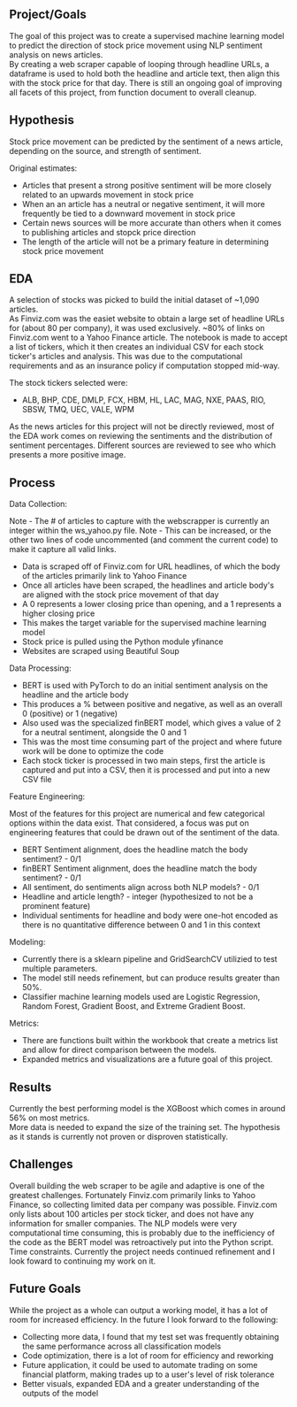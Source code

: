 ## Project/Goals

The goal of this project was to create a supervised machine learning model to predict the direction of stock price movement using NLP sentiment analysis on news articles.  
By creating a web scraper capable of looping through headline URLs, a dataframe is used to hold both the headline and article text, then align this with the stock price for that day.
There is still an ongoing goal of improving all facets of this project, from function document to overall cleanup.

## Hypothesis

Stock price movement can be predicted by the sentiment of a news article, depending on the source, and strength of sentiment.

Original estimates:

- Articles that present a strong positive sentiment will be more closely related to an upwards movement in stock price
- When an an article has a neutral or negative sentiment, it will more frequently be tied to a downward movement in stock price
- Certain news sources will be more accurate than others when it comes to publishing articles and stopck price direction
- The length of the article will not be a primary feature in determining stock price movement

## EDA

A selection of stocks was picked to build the initial dataset of ~1,090 articles.  
As Finviz.com was the easiet website to obtain a large set of headline URLs for (about 80 per company), it was used exclusively.  ~80% of links on Finviz.com went to a Yahoo Finance article.
The notebook is made to accept a list of tickers, which it then creates an individual CSV for each stock ticker's articles and analysis.
This was due to the computational requirements and as an insurance policy if computation stopped mid-way.

The stock tickers selected were:

- ALB, BHP, CDE, DMLP, FCX, HBM, HL, LAC, MAG, NXE, PAAS, RIO, SBSW, TMQ, UEC, VALE, WPM

As the news articles for this project will not be directly reviewed, most of the EDA work comes on reviewing the sentiments and the distribution of sentiment percentages.
Different sources are reviewed to see who which presents a more positive image.

## Process

Data Collection:

Note - The # of articles to capture with the webscrapper is currently an integer within the ws_yahoo.py file.
Note - This can be increased, or the other two lines of code uncommented (and comment the current code) to make it capture all valid links.

- Data is scraped off of Finviz.com for URL headlines, of which the body of the articles primarily link to Yahoo Finance
- Once all articles have been scraped, the headlines and article body's are aligned with the stock price movement of that day
- A 0 represents a lower closing price than opening, and a 1 represents a higher closing price
- This makes the target variable for the supervised machine learning model
- Stock price is pulled using the Python module yfinance
- Websites are scraped using Beautiful Soup

Data Processing:

- BERT is used with PyTorch to do an initial sentiment analysis on the headline and the article body
- This produces a % between positive and negative, as well as an overall 0 (positive) or 1 (negative)
- Also used was the specialized finBERT model, which gives a value of 2 for a neutral sentiment, alongside the 0 and 1
- This was the most time consuming part of the project and where future work will be done to optimize the code
- Each stock ticker is processed in two main steps, first the article is captured and put into a CSV, then it is processed and put into a new CSV file

Feature Engineering:

Most of the features for this project are numerical and few categorical options within the data exist.
That considered, a focus was put on engineering features that could be drawn out of the sentiment of the data.

- BERT Sentiment alignment, does the headline match the body sentiment? - 0/1
- finBERT Sentiment alignment, does the headline match the body sentiment? - 0/1
- All sentiment, do sentiments align across both NLP models? - 0/1
- Headline and article length? - integer (hypothesized to not be a prominent feature)
- Individual sentiments for headline and body were one-hot encoded as there is no quantitative difference between 0 and 1 in this context

Modeling:

- Currently there is a sklearn pipeline and GridSearchCV utilizied to test multiple parameters.  
- The model still needs refinement, but can produce results greater than 50%.
- Classifier machine learning models used are Logistic Regression, Random Forest, Gradient Boost, and Extreme Gradient Boost.

Metrics:

- There are functions built within the workbook that create a metrics list and allow for direct comparison between the models.
- Expanded metrics and visualizations are a future goal of this project.

## Results

Currently the best performing model is the XGBoost which comes in around 56% on most metrics.  
More data is needed to expand the size of the training set.
The hypothesis as it stands is currently not proven or disproven statistically.

## Challenges

Overall building the web scraper to be agile and adaptive is one of the greatest challenges.
Fortunately Finviz.com primarily links to Yahoo Finance, so collecting limited data per company was possible.
Finviz.com only lists about 100 articles per stock ticker, and does not have any information for smaller companies.
The NLP models were very computational time consuming, this is probably due to the inefficiency of the code as the BERT model was retroactively put into the Python script.
Time constraints.  Currently the project needs continued refinement and I look foward to continuing my work on it.

## Future Goals

While the project as a whole can output a working model, it has a lot of room for increased efficiency.  In the future I look forward to the following:

- Collecting more data, I found that my test set was frequently obtaining the same performance across all classification models
- Code optimization, there is a lot of room for efficiency and reworking
- Future application, it could be used to automate trading on some financial platform, making trades up to a user's level of risk tolerance
- Better visuals, expanded EDA and a greater understanding of the outputs of the model
